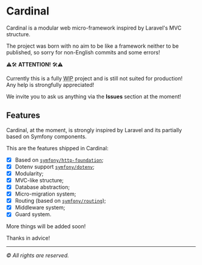 # Cardinal

Cardinal is a modular web micro-framework inspired by Laravel's MVC structure.

The project was born with no aim to be like a framework neither to be published, so sorry for non-English commits and some errors!

⚠🛠 **ATTENTION!** 🛠⚠

Currently this is a fully <abbr title="Work In Progress">WIP</abbr> project and is still not suited for production!<br>
Any help is strongfully appreciated!

We invite you to ask us anything via the **Issues** section at the moment!

## Features

Cardinal, at the moment, is strongly inspired by Laravel and its partially based on Symfony components.

This are the features shipped in Cardinal:

- [x] Based on [`symfony/http-foundation`](https://github.com/symfony/http-foundation);
- [x] Dotenv support [`symfony/dotenv`](https://github.com/symfony/dotenv);
- [x] Modularity;
- [x] MVC-like structure;
- [x] Database abstraction;
- [x] Micro-migration system;
- [x] Routing (based on [`symfony/routing`](https://github.com/symfony/routing));
- [x] Middleware system;
- [x] Guard system.

More things will be added soon!

Thanks in advice!

---

_&copy; All rights are reserved._
